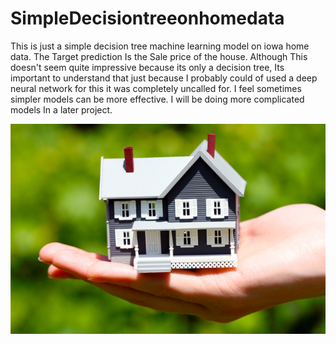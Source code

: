 # SimpleDecisiontreeonhomedata
This is just a simple decision tree machine learning model on iowa home data. The Target prediction Is the Sale price of the house. Although This doesn't seem quite impressive because its only a decision tree, Its important to understand that just because I probably could of used a deep neural network for this it was completely uncalled for. I feel sometimes simpler models can be more effective. I will be doing more complicated models In a later project. 



![screenshot](Real-Estate-Philippines_.jpg)
